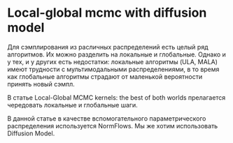 # Local-global mcmc with diffusion model

Для сэмплирования из расличных распределений есть целый ряд алгоритмов. Их можно разделить на локальные и глобальные. Однако и у тех, и у других есть недостатки: локальные алгоритмы (ULA, MALA) имеют трудности с мультимодальными распределениями, в то время как глобальные алгоритмы страдают от маленькой вероятности принять новый сэмпл.

В статье Local-Global MCMC kernels: the best of both worlds прелагается чередовать локальные и глобальные шаги.

В данной статье в качестве вспомогательного параметрического распределения используется NormFlows. Мы же хотим использовать Diffusion Model.
